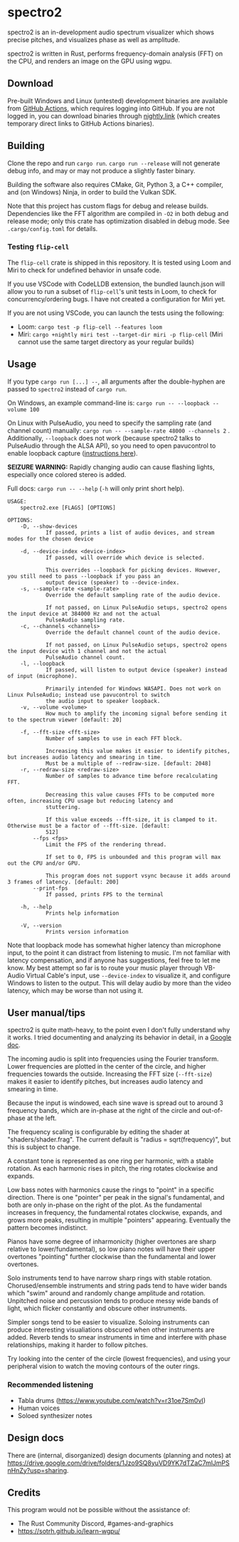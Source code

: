 # spectro2

spectro2 is an in-development audio spectrum visualizer which shows precise pitches, and visualizes phase as well as amplitude.

spectro2 is written in Rust, performs frequency-domain analysis (FFT) on the CPU, and renders an image on the GPU using wgpu.

## Download

Pre-built Windows and Linux (untested) development binaries are available from [GitHub Actions](https://github.com/nyanpasu64/spectro2/actions), which requires logging into GitHub. If you are not logged in, you can download binaries through [nightly.link](https://nightly.link/nyanpasu64/spectro2/workflows/rust/master) (which creates temporary direct links to GitHub Actions binaries).

## Building

Clone the repo and run `cargo run`. `cargo run --release` will not generate debug info, and may or may not produce a slightly faster binary.

Building the software also requires CMake, Git, Python 3, a C++ compiler, and (on Windows) Ninja, in order to build the Vulkan SDK.

Note that this project has custom flags for debug and release builds. Dependencies like the FFT algorithm are compiled in `-O2` in both debug and release mode; only this crate has optimization disabled in debug mode. See `.cargo/config.toml` for details.

### Testing `flip-cell`

The `flip-cell` crate is shipped in this repository. It is tested using Loom and Miri to check for undefined behavior in unsafe code.

If you use VSCode with CodeLLDB extension, the bundled launch.json will allow you to run a subset of `flip-cell`'s unit tests in Loom, to check for concurrency/ordering bugs. I have not created a configuration for Miri yet.

If you are not using VSCode, you can launch the tests using the following:

- Loom: `cargo test -p flip-cell --features loom`
- Miri: `cargo +nightly miri test --target-dir miri -p flip-cell` (Miri cannot use the same target directory as your regular builds)

## Usage

If you type `cargo run [...] --`, all arguments after the double-hyphen are passed to `spectro2` instead of `cargo run`.

On Windows, an example command-line is: `cargo run -- --loopback --volume 100`

On Linux with PulseAudio, you need to specify the sampling rate (and channel count) manually: `cargo run -- --sample-rate 48000 --channels 2` . Additionally, `--loopback` does not work (because spectro2 talks to PulseAudio through the ALSA API), so you need to open pavucontrol to enable loopback capture ([instructions here](https://wiki.ubuntu.com/record_system_sound#Audio_Loopback_Recording_With_PulseAudio)).

**SEIZURE WARNING:** Rapidly changing audio can cause flashing lights, especially once colored stereo is added.

Full docs: `cargo run -- --help` (`-h` will only print short help).

```
USAGE:
    spectro2.exe [FLAGS] [OPTIONS]

OPTIONS:
    -D, --show-devices
            If passed, prints a list of audio devices, and stream modes for the chosen device

    -d, --device-index <device-index>
            If passed, will override which device is selected.

            This overrides --loopback for picking devices. However, you still need to pass --loopback if you pass an
            output device (speaker) to --device-index.
    -s, --sample-rate <sample-rate>
            Override the default sampling rate of the audio device.

            If not passed, on Linux PulseAudio setups, spectro2 opens the input device at 384000 Hz and not the actual
            PulseAudio sampling rate.
    -c, --channels <channels>
            Override the default channel count of the audio device.

            If not passed, on Linux PulseAudio setups, spectro2 opens the input device with 1 channel and not the actual
            PulseAudio channel count.
    -l, --loopback
            If passed, will listen to output device (speaker) instead of input (microphone).

            Primarily intended for Windows WASAPI. Does not work on Linux PulseAudio; instead use pavucontrol to switch
            the audio input to speaker loopback.
    -v, --volume <volume>
            How much to amplify the incoming signal before sending it to the spectrum viewer [default: 20]

    -f, --fft-size <fft-size>
            Number of samples to use in each FFT block.

            Increasing this value makes it easier to identify pitches, but increases audio latency and smearing in time.
            Must be a multiple of --redraw-size. [default: 2048]
    -r, --redraw-size <redraw-size>
            Number of samples to advance time before recalculating FFT.

            Decreasing this value causes FFTs to be computed more often, increasing CPU usage but reducing latency and
            stuttering.

            If this value exceeds --fft-size, it is clamped to it. Otherwise must be a factor of --fft-size. [default:
            512]
        --fps <fps>
            Limit the FPS of the rendering thread.

            If set to 0, FPS is unbounded and this program will max out the CPU and/or GPU.

            This program does not support vsync because it adds around 3 frames of latency. [default: 200]
        --print-fps
            If passed, prints FPS to the terminal

    -h, --help
            Prints help information

    -V, --version
            Prints version information
```

Note that loopback mode has somewhat higher latency than microphone input, to the point it can distract from listening to music. I'm not familiar with latency compensation, and if anyone has suggestions, feel free to let me know. My best attempt so far is to route your music player through VB-Audio Virtual Cable's input, use `--device-index` to visualize it, and configure Windows to listen to the output. This will delay audio by more than the video latency, which may be worse than not using it.

## User manual/tips

spectro2 is quite math-heavy, to the point even I don't fully understand why it works. I tried documenting and analyzing its behavior in detail, in a [Google doc](https://docs.google.com/document/d/1VexTdd1ea_KjvInykhxxyDuwXhSR_kpzonaKZ-HK96U).

The incoming audio is split into frequencies using the Fourier transform. Lower frequencies are plotted in the center of the circle, and higher frequencies towards the outside. Increasing the FFT size (`--fft-size`) makes it easier to identify pitches, but increases audio latency and smearing in time.

Because the input is windowed, each sine wave is spread out to around 3 frequency bands, which are in-phase at the right of the circle and out-of-phase at the left.

The frequency scaling is configurable by editing the shader at "shaders/shader.frag". The current default is "radius = sqrt(frequency)", but this is subject to change.

A constant tone is represented as one ring per harmonic, with a stable rotation. As each harmonic rises in pitch, the ring rotates clockwise and expands.

Low bass notes with harmonics cause the rings to "point" in a specific direction. There is one "pointer" per peak in the signal's fundamental, and both are only in-phase on the right of the plot. As the fundamental increases in frequency, the fundamental rotates clockwise, expands, and grows more peaks, resulting in multiple "pointers" appearing. Eventually the pattern becomes indistinct.

Pianos have some degree of inharmonicity (higher overtones are sharp relative to lower/fundamental), so low piano notes will have their upper overtones "pointing" further clockwise than the fundamental and lower overtones.

Solo instruments tend to have narrow sharp rings with stable rotation. Chorused/ensemble instruments and string pads tend to have wider bands which "swim" around and randomly change amplitude and rotation. Unpitched noise and percussion tends to produce messy wide bands of light, which flicker constantly and obscure other instruments.

Simpler songs tend to be easier to visualize. Soloing instruments can produce interesting visualiations obscured when other instruments are added. Reverb tends to smear instruments in time and interfere with phase relationships, making it harder to follow pitches.

Try looking into the center of the circle (lowest frequencies), and using your peripheral vision to watch the moving contours of the outer rings.

### Recommended listening

- Tabla drums (https://www.youtube.com/watch?v=r31oe7Sm0vI)
- Human voices
- Soloed synthesizer notes

## Design docs

There are (internal, disorganized) design documents (planning and notes) at https://drive.google.com/drive/folders/1Jzo9SQ8yuVD9YK7dTZaC7mlJmPSnHnZy?usp=sharing.

## Credits

This program would not be possible without the assistance of:

- The Rust Community Discord, #games-and-graphics
- https://sotrh.github.io/learn-wgpu/
